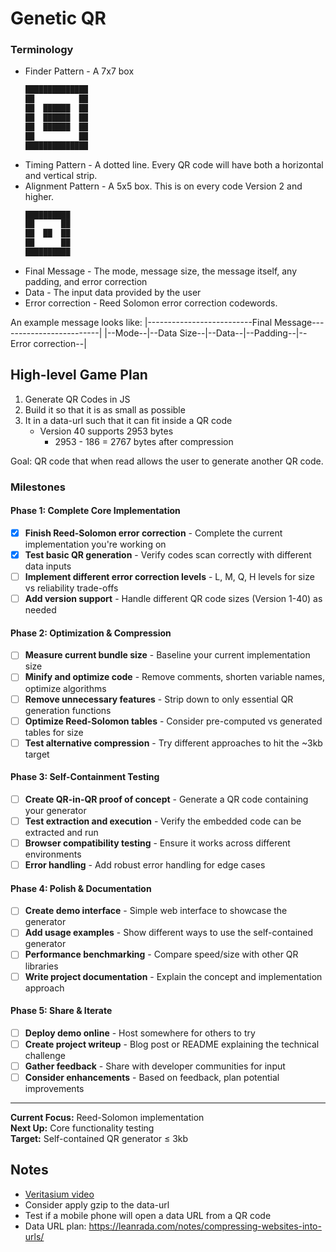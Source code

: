# Genetic QR

### Terminology

- Finder Pattern - A 7x7 box
  ```sh
  ██████████████
  ██          ██
  ██  ██████  ██
  ██  ██████  ██
  ██  ██████  ██
  ██          ██
  ██████████████
  ```
- Timing Pattern - A dotted line. Every QR code will have both a horizontal and vertical strip.
- Alignment Pattern - A 5x5 box. This is on every code Version 2 and higher.
  ```sh
  ██████████
  ██      ██
  ██  ██  ██
  ██      ██
  ██████████
  ```
- Final Message - The mode, message size, the message itself, any padding, and error correction
- Data - The input data provided by the user
- Error correction - Reed Solomon error correction codewords.

An example message looks like:
|--------------------------Final Message-------------------------|
|--Mode--|--Data Size--|--Data--|--Padding--|--Error correction--|

## High-level Game Plan

1. Generate QR Codes in JS
2. Build it so that it is as small as possible
3. It in a data-url such that it can fit inside a QR code
   - Version 40 supports 2953 bytes
     - 2953 - 186 = 2767 bytes after compression

Goal: QR code that when read allows the user to generate another QR code.

### Milestones

#### **Phase 1: Complete Core Implementation**

- [x] **Finish Reed-Solomon error correction** - Complete the current implementation you're working on
- [x] **Test basic QR generation** - Verify codes scan correctly with different data inputs
- [ ] **Implement different error correction levels** - L, M, Q, H levels for size vs reliability trade-offs
- [ ] **Add version support** - Handle different QR code sizes (Version 1-40) as needed

#### **Phase 2: Optimization & Compression**

- [ ] **Measure current bundle size** - Baseline your current implementation size
- [ ] **Minify and optimize code** - Remove comments, shorten variable names, optimize algorithms
- [ ] **Remove unnecessary features** - Strip down to only essential QR generation functions
- [ ] **Optimize Reed-Solomon tables** - Consider pre-computed vs generated tables for size
- [ ] **Test alternative compression** - Try different approaches to hit the ~3kb target

#### **Phase 3: Self-Containment Testing**

- [ ] **Create QR-in-QR proof of concept** - Generate a QR code containing your generator
- [ ] **Test extraction and execution** - Verify the embedded code can be extracted and run
- [ ] **Browser compatibility testing** - Ensure it works across different environments
- [ ] **Error handling** - Add robust error handling for edge cases

#### **Phase 4: Polish & Documentation**

- [ ] **Create demo interface** - Simple web interface to showcase the generator
- [ ] **Add usage examples** - Show different ways to use the self-contained generator
- [ ] **Performance benchmarking** - Compare speed/size with other QR libraries
- [ ] **Write project documentation** - Explain the concept and implementation approach

#### **Phase 5: Share & Iterate**

- [ ] **Deploy demo online** - Host somewhere for others to try
- [ ] **Create project writeup** - Blog post or README explaining the technical challenge
- [ ] **Gather feedback** - Share with developer communities for input
- [ ] **Consider enhancements** - Based on feedback, plan potential improvements

---

**Current Focus:** Reed-Solomon implementation  
**Next Up:** Core functionality testing  
**Target:** Self-contained QR generator ≤ 3kb

## Notes

- [Veritasium video](https://youtu.be/w5ebcowAJD8)
- Consider apply gzip to the data-url
- Test if a mobile phone will open a data URL from a QR code
- Data URL plan: https://leanrada.com/notes/compressing-websites-into-urls/
